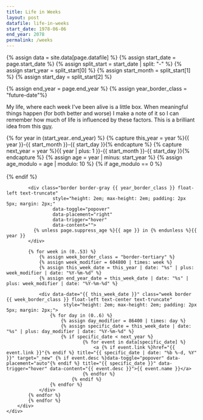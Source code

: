 ```yaml
---
title: Life in Weeks
layout: post
datafile: life-in-weeks
start_date: 1978-06-06
end_year: 2078
permalink: /weeks
---
```


<style>
.life-in-weeks h2 {
	margin-top: 0;
}
.life-in-weeks .border-tertiary {
	border-color: #eee;
	color: #666;
}
.life-in-weeks .border-tertiary a {
	color: #666;
}
.life-in-weeks .week a {
	text-decoration: none;
}
.life-in-weeks .future-date {
	background-color: #eee;
}
.float-left{
    float: left!important;
}
</style>

{% assign data   = site.data[page.datafile] %}
{% assign start_date = page.start_date %}
{% assign split_start = start_date | split: "-" %}
{% assign start_year = split_start[0] %}
{% assign start_month = split_start[1] %}
{% assign start_day = split_start[2] %}

<script>console.log("{{page.datafile }}");</script>
<script>console.log({{site.data | json }});</script>
<!--
<script>console.log({{data | json }});</script>
-->

{% assign end_year = page.end_year %}
{% assign year_border_class = "future-date"%}

My life, where each week I've been alive is a little box. When meaningful things happen (for both better and worse) I make a note of it so I can remember how much of life is influenced by these factors. This is a brilliant idea from this [guy](https://busterbenson.com/life-in-weeks).

<div class="life-in-weeks">
<div class="row justify-content-center">
    	<div class="col">
    		{% for year in (start_year..end_year) %}
    			{% capture this_year = year %}{{ year }}-{{ start_month }}-{{ start_day }}{% endcapture %}
    			{% capture next_year = year %}{{ year | plus: 1 }}-{{ start_month }}-{{ start_day }}{% endcapture %}
    			{% assign age = year | minus: start_year %}
    			{% assign age_modulo = age | modulo: 10 %}
    			{% if age_modulo == 0  %}
    		    <br clear="all" />
    		    <a name="decade-{{ age }}"></a>
    		    <div class="row text-left display-block w-100 mt-4">
    			    <div class="col sticky-top mt-1" style="top: 60px; background-color: #fff;"><h2 class="mt-0">
    			    </h2></div>
    			  	</div>
    			{% endif %}

    	    <div class="border border-gray {{ year_border_class }} float-left text-truncate"
    	    		 style="height: 2em; max-height: 2em; padding: 2px 5px; margin: 2px;"
    	    		 data-toggle="popover"
    	    		 data-placement="right"
    	    		 data-trigger="hover"
    	    		 data-content="">
    	      {% unless page.suppress_age %}{{ age }} in {% endunless %}{{ year }}
    	    </div>

    	    {% for week in (0..53) %}
    		    {% assign week_border_class = "border-tertiary" %}
    		    {% assign week_modifier = 604800 | times: week %}
    		    {% assign this_week_date = this_year | date: "%s" | plus: week_modifier | date: "%Y-%m-%d" %}
    		    {% assign end_year_date = this_week_date | date: "%s" | plus: week_modifier | date: "%Y-%m-%d" %}

    	    	<div data-date="{{ this_week_date }}" class="week border {{ week_border_class }} float-left text-center text-truncate"
    	    			 style="height: 2em; max-height: 2em; padding: 2px 5px; margin: 2px;">
    	    		{% for day in (0..6) %}
    				    {% assign day_modifier = 86400 | times: day %}
    	    			{% assign specific_date = this_week_date | date: "%s" | plus: day_modifier | date: "%Y-%m-%d" %}
    	    			{% if specific_date < next_year %}
    							{% for event in data[specific_date] %}
    								<a {% if event.link %}href="{{ event.link }}"{% endif %} title="{{ specific_date | date: "%b %-d, %Y" }}" target="_new" {% if event.desc %}data-toggle="popover" data-placement="auto"{% endif %} title="{{ specific_date }}" data-trigger="hover" data-content="{{ event.desc }}">{{ event.name }}</a>
    							{% endfor %}
    						{% endif %}
    	    		{% endfor %}
    	    	</div>
    	    {% endfor %}
    		{% endfor %}
    	</div>
    </div>

</div> <!-- End life in weeks -->

<script>
    console.log("+Adding onReady");
	defer(function () {
	  $(function () {
			var today = new Date();
			$( ".week" ).each(function( index ) {
			  if (today < Date.parse($( this ).attr('data-date'))) {
			  	$( this ).addClass('future-date');
			  }
			});
	  })
	});
</script>
